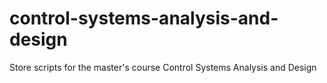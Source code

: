 # control-systems-analysis-and-design
Store scripts for the master's course Control Systems Analysis and Design
